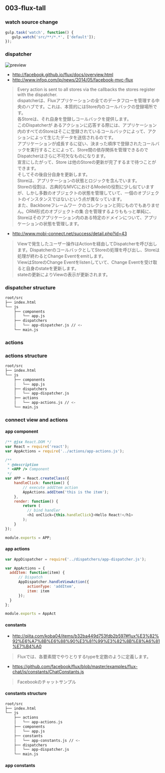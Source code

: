 ## 003-flux-tall

### watch source change

```javascript
gulp.task('watch', function() {
   gulp.watch('src/**/*.*', ['default']);
});
```

### dispatcher

![preview](http://facebook.github.io/flux/img/flux-simple-f8-diagram-with-client-action-1300w.png)

- http://facebook.github.io/flux/docs/overview.html
- http://www.infoq.com/jp/news/2014/05/facebook-mvc-flux
> Every action is sent to all stores via the callbacks the stores register with the dispatcher.<br>
> dispatcherは、Fluxアプリケーションの全てのデータフローを管理する中央のハブです。これは、本質的にはStore内のコールバックの登録場所です。<br>
> 各Storeは、それ自身を登録しコールバックを提供します。<br>
> このDispatcherが あるアクションに応答する際には、アプリケーション内のすべてのStoreはそこに登録されているコールバックによって、アクションによって生じたデータを送信されるのです。<br>
> アプリケーションが成長するに従い、決まった順序で登録されたコールバックを実行することによって、Store間の依存関係を管理できるのでDispatcherはさらに不可欠なものになります。<br>
> 宣言にしたがって、Store は他のStoreの更新が完了するまで待つことができます。<br>
> そしてその後自分自身を更新します。<br>
> Storeは、アプリケーションの状態とロジックを含んでいます。<br>
> Storeの役割は、古典的なMVCにおけるModelの役割に少し似ていますが、しかし多数のオブジェクトの状態を管理していて、一個のオブジェクトのインスタンスではないという点が異なっています。<br>
> また、Backboneフレームワー クのコレクションと同じものでもありません。ORM形式のオブジェクトの集 合を管理するよりももっと単純に、Storeはそのアプリケーション内のある特定のドメインについて、アプリケーションの状態を管理します。<br>

- http://www.mobi-connect.net/success/detail.php?id=43
> Viewで発生したユーザー操作はActionを経由してDispatcherを呼び出します。DispatcherのコールバックとしてStoreの処理を呼び出し、Storeは処理が終わるとChange Eventをemitします。<br>
> ViewはStoreのChange Eventをlistenしていて、Change Eventを受け取ると自身のstateを更新します。<br>
> stateの更新によりViewの表示が更新されます。

### dispatcher structure

```bash
root/src
├── index.html
└── js
    ├── components
    │   └── app.js
    ├── dispatchers
    │   └── app-dispatcher.js // <-
    └── main.js

```

### actions

### actions structure

```bash
root/src
├── index.html
└── js
    ├── components
    │   └── app.js
    ├── dispatchers
    │   └── app-dispatcher.js
    ├── actions
    │   └── app-actions.js // <-
    └── main.js

```

### connect view and actions

#### app component

```javascript
/** @jsx React.DOM */
var React = require('react');
var AppActions = require('../actions/app-actions.js');

/**
 * @description
 * <APP /> Component
 */
var APP = React.createClass({
    handleClick: function() {
        // execute addItem action
        AppActions.addItem('this is the item');
    },
    render: function() {
        return (
          // bind handler
          <h1 onClick={this.handleClick}>Hello React!</h1>
        );
    }
});

module.exports = APP;

```

#### app actions

```javascript
var AppDispatcher = require('../dispatchers/app-dispatcher.js');

var AppActions = {
  addItem: function(item) {
      // Dispatch
      AppDispatcher.handleViewAction({
          actionType: 'addItem',
          item: item
      });
  }
};

module.exports = AppAct
```

#### constants

- http://qiita.com/koba04/items/b32ba449d753fdb2b597#flux%E3%82%92%E6%A7%8B%E6%88%90%E3%81%99%E3%82%8B%E8%A6%81%E7%B4%A0
> Fluxでは、各要素間でやりとりするtypeを定数のように定義します。


- https://github.com/facebook/flux/blob/master/examples/flux-chat/js/constants/ChatConstants.js
> Facebookのチャットサンプル

#### constants structure

```bash
root/src
├── index.html
└── js
    ├── actions
    │   └── app-actions.js
    ├── components
    │   └── app.js
    ├── constants
    │   └── app-constants.js // <-
    ├── dispatchers
    │   └── app-dispatcher.js
    └── main.js

```

#### app constants